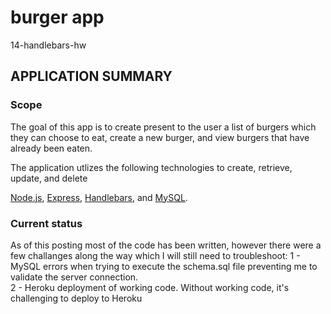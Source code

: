 # burger app
14-handlebars-hw


## APPLICATION SUMMARY

### Scope

The goal of this app is to create present to the user a list of burgers which they can choose to eat, create a new burger, and view burgers that have already been eaten.

The application utlizes the following technologies to create, retrieve, update, and delete

[Node.js](https://nodejs.org/en/), 
[Express](http://expressjs.com/), 
[Handlebars](http://handlebarsjs.com/), and
[MySQL](https://github.com/mysqljs/mysql).


### Current status

As of this posting most of the code has been written, however there were a few challanges along the way which I will still need to troubleshoot:
1 - MySQL errors when trying to execute the schema.sql file preventing me to validate the server connection.  
2 - Heroku deployment of working code.  Without working code, it's challenging to deploy to Heroku